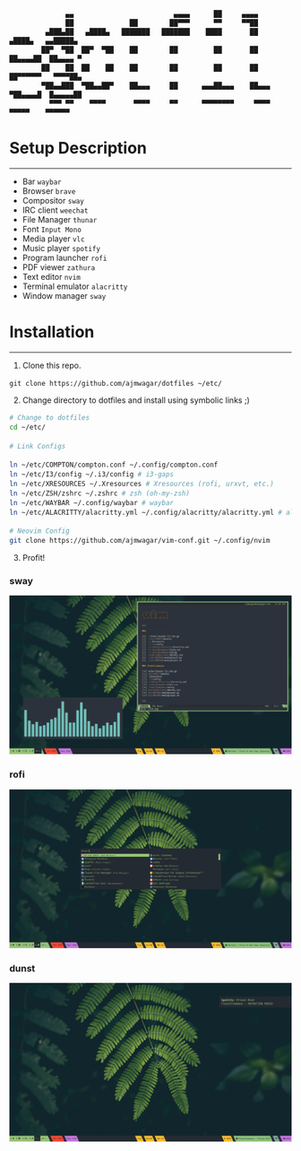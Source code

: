 ```
              ▄▄                         ▄▄▄▄      ██     ▄▄▄▄                         
              ██              ██        ██▀▀▀      ▀▀     ▀▀██                         
         ▄███▄██   ▄████▄   ███████   ███████    ████       ██       ▄████▄   ▄▄█████▄ 
        ██▀  ▀██  ██▀  ▀██    ██        ██         ██       ██      ██▄▄▄▄██  ██▄▄▄▄ ▀ 
        ██    ██  ██    ██    ██        ██         ██       ██      ██▀▀▀▀▀▀   ▀▀▀▀██▄ 
        ▀██▄▄███  ▀██▄▄██▀    ██▄▄▄     ██      ▄▄▄██▄▄▄    ██▄▄▄   ▀██▄▄▄▄█  █▄▄▄▄▄██ 
          ▀▀▀ ▀▀    ▀▀▀▀       ▀▀▀▀     ▀▀      ▀▀▀▀▀▀▀▀     ▀▀▀▀     ▀▀▀▀▀    ▀▀▀▀▀▀  
```

# Setup Description
-----------------
- Bar `waybar`
- Browser `brave`
- Compositor `sway`
- IRC client `weechat`
- File Manager `thunar`
- Font `Input Mono`
- Media player `vlc`
- Music player `spotify`
- Program launcher `rofi`
- PDF viewer `zathura`
- Text editor `nvim`
- Terminal emulator `alacritty`
- Window manager `sway`

# Installation 
------------

1. Clone this repo.

`git clone https://github.com/ajmwagar/dotfiles ~/etc/`

2. Change directory to dotfiles and install using symbolic links ;)
```bash
# Change to dotfiles
cd ~/etc/

# Link Configs

ln ~/etc/COMPTON/compton.conf ~/.config/compton.conf
ln ~/etc/I3/config ~/.i3/config # i3-gaps
ln ~/etc/XRESOURCES ~/.Xresources # Xresources (rofi, urxvt, etc.)
ln ~/etc/ZSH/zshrc ~/.zshrc # zsh (oh-my-zsh)
ln ~/etc/WAYBAR ~/.config/waybar # waybar
ln ~/etc/ALACRITTY/alacritty.yml ~/.config/alacritty/alacritty.yml # alacritty

# Neovim Config
git clone https://github.com/ajmwagar/vim-conf.git ~/.config/nvim

```
3. Profit!


### sway
![swat](./img/vim.jpg)

### rofi
![rofi](./img/rofi.jpg)

### dunst
![dunst](./img/clean.jpg)

<!--### polybar
![polybar](./POLYBAR/preview.png)-->

<!--### alacritty
![alacritty](./ALACRITTY/preview.png)-->
